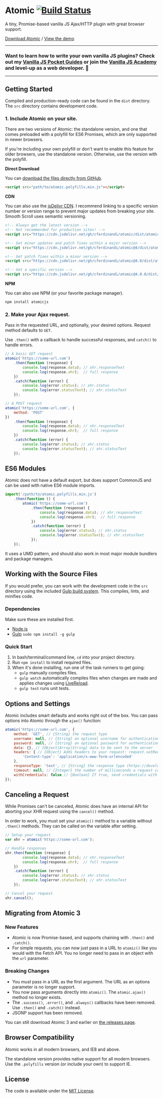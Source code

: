 # Atomic [![Build Status](https://travis-ci.org/cferdinandi/atomic.svg)](https://travis-ci.org/cferdinandi/atomic)

A tiny, Promise-based vanilla JS Ajax/HTTP plugin with great browser support.

[Download Atomic](https://github.com/cferdinandi/atomic/archive/master.zip) / [View the demo](http://cferdinandi.github.io/atomic/)


<hr>

### Want to learn how to write your own vanilla JS plugins? Check out my [Vanilla JS Pocket Guides](https://vanillajsguides.com/) or join the [Vanilla JS Academy](https://vanillajsacademy.com) and level-up as a web developer. 🚀

<hr>



## Getting Started

Compiled and production-ready code can be found in the `dist` directory. The `src` directory contains development code.

### 1. Include Atomic on your site.

There are two versions of Atomic: the standalone version, and one that comes preloaded with a polyfill for ES6 Promises, which are only supported in newer browsers.

If you're including your own polyfill or don't want to enable this feature for older browsers, use the standalone version. Otherwise, use the version with the polyfill.

**Direct Download**

You can [download the files directly from GitHub](https://github.com/cferdinandi/atomic/archive/master.zip).

```html
<script src="path/to/atomic.polyfills.min.js"></script>
```

**CDN**

You can also use the [jsDelivr CDN](https://cdn.jsdelivr.net/gh/cferdinandi/atomic/dist/). I recommend linking to a specific version number or version range to prevent major updates from breaking your site. Smooth Scroll uses semantic versioning.

```html
<!-- Always get the latest version -->
<!-- Not recommended for production sites! -->
<script src="https://cdn.jsdelivr.net/gh/cferdinandi/atomic/dist/atomic.polyfills.min.js"></script>

<!-- Get minor updates and patch fixes within a major version -->
<script src="https://cdn.jsdelivr.net/gh/cferdinandi/atomic@4/dist/atomic.polyfills.min.js"></script>

<!-- Get patch fixes within a minor version -->
<script src="https://cdn.jsdelivr.net/gh/cferdinandi/atomic@4.0/dist/atomic.polyfills.min.js"></script>

<!-- Get a specific version -->
<script src="https://cdn.jsdelivr.net/gh/cferdinandi/atomic@4.0.0/dist/atomic.polyfills.min.js"></script>
```

**NPM**

You can also use NPM (or your favorite package manager).

```bash
npm install atomicjs
```

### 2. Make your Ajax request.

Pass in the requested URL, and optionally, your desired options. Request method defaults to `GET`.

Use `.then()` with a callback to handle successful responses, and `catch()` to handle errors.

```js
// A basic GET request
atomic('https://some-url.com')
	.then(function (response) {
		console.log(response.data); // xhr.responseText
		console.log(response.xhr);  // full response
	})
	.catch(function (error) {
		console.log(error.status); // xhr.status
		console.log(error.statusText); // xhr.statusText
	});

// A POST request
atomic('https://some-url.com', {
	method: 'POST'
})
	.then(function (response) {
		console.log(response.data); // xhr.responseText
		console.log(response.xhr);  // full response
	})
	.catch(function (error) {
		console.log(error.status); // xhr.status
		console.log(error.statusText); // xhr.statusText
	});
```



## ES6 Modules

Atomic does not have a default export, but does support CommonJS and can be used with native ES6 module imports.

```js
import('/path/to/atomic.polyfills.min.js')
	.then(function () {
		atomic('https://some-url.com')
			.then(function (response) {
				console.log(response.data); // xhr.responseText
				console.log(response.xhr);  // full response
			})
			.catch(function (error) {
				console.log(error.status); // xhr.status
				console.log(error.statusText); // xhr.statusText
			});
	});
```

It uses a UMD pattern, and should also work in most major module bundlers and package managers.



## Working with the Source Files

If you would prefer, you can work with the development code in the `src` directory using the included [Gulp build system](http://gulpjs.com/). This compiles, lints, and minifies code.

### Dependencies
Make sure these are installed first.

- [Node.js](http://nodejs.org)
- [Gulp](http://gulpjs.com) `sudo npm install -g gulp`

### Quick Start

1. In bash/terminal/command line, `cd` into your project directory.
2. Run `npm install` to install required files.
3. When it's done installing, run one of the task runners to get going:
	- `gulp` manually compiles files.
	- `gulp watch` automatically compiles files when changes are made and applies changes using [LiveReload](http://livereload.com/).
	- `gulp test` runs unit tests.



## Options and Settings

Atomic includes smart defaults and works right out of the box. You can pass options into Atomic through the `ajax()` function:

```js
atomic('https://some-url.com', {
	method: 'GET', // {String} the request type
	username: null, // {String} an optional username for authentication purposes
	password: null, // {String} an optional password for authentication purposes
	data: {}, // {Object|Array|String} data to be sent to the server
	headers: { // {Object} Adds headers to your request: request.setRequestHeader(key, value)
		'Content-type': 'application/x-www-form-urlencoded'
	},
	responseType: 'text', // {String} the response type (https://developer.mozilla.org/en-US/docs/Web/API/XMLHttpRequest/responseType)
	timeout: null, // {Integer} the number of milliseconds a request can take before automatically being terminated
	withCredentials: false // {Boolean} If true, send credentials with request (https://developer.mozilla.org/en-US/docs/Web/API/XMLHttpRequest/withCredentials)
});
```



## Canceling a Request

While Promises can't be canceled, Atomic does have an internal API for aborting your XHR request using the `cancel()` method.

In order to work, you must set your `atomic()` method to a variable without `.then()` methods. They can be called on the variable after setting.

```js
// Setup your request
var xhr = atomic('https://some-url.com');

// Handle responses
xhr.then(function (response) {
		console.log(response.data); // xhr.responseText
		console.log(response.xhr);  // full response
	})
	.catch(function (error) {
		console.log(error.status); // xhr.status
		console.log(error.statusText); // xhr.statusText
	});

// Cancel your request
xhr.cancel();
```



## Migrating from Atomic 3

### New Features

- Atomic is now Promise-based, and supports chaining with `.then()` and `.catch()`.
- For simple requests, you can now just pass in a URL to `atomic()` like you would with the Fetch API. You no longer need to pass in an object with the `url` parameter.

### Breaking Changes

- You *must* pass in a URL as the first argument. The URL as an options parameter is no longer support.
- You now pass arguments directly into `atomic()`. The `atomic.ajax()` method no longer exists.
- The `.success()`, `.error()`, and `.always()` callbacks have been removed. Use `.then()` and `.catch()` instead.
- JSONP support has been removed.

You can still download Atomic 3 and earlier on [the releases page](https://github.com/cferdinandi/atomic/releases).



## Browser Compatibility

Atomic works in all modern browsers, and IE8 and above.

The standalone version provides native support for all modern browsers. Use the `.polyfills` version (or include your own) to support IE.



## License

The code is available under the [MIT License](LICENSE.md).